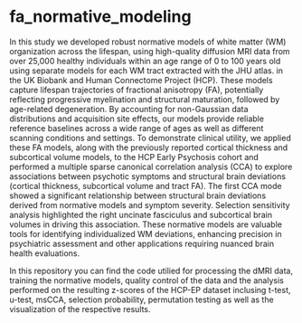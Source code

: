 # fa_normative_modeling
In this study we developed robust normative models of white matter (WM) organization across the lifespan, using high-quality diffusion MRI data from over 25,000 healthy individuals within an age range of 0 to 100 years old using separate models for each WM tract extracted with the JHU atlas. in the UK Biobank and Human Connectome Project (HCP). These models capture lifespan trajectories of fractional anisotropy (FA), potentially reflecting progressive myelination and structural maturation, followed by age-related degeneration. By accounting for non-Gaussian data distributions and acquisition site effects, our models provide reliable reference baselines across a wide range of ages as well as different scanning conditions and settings. To demonstrate clinical utility, we applied these FA models, along with the previously reported cortical thickness and subcortical volume models, to the HCP Early Psychosis cohort and performed a multiple sparse canonical correlation analysis (CCA) to explore associations between psychotic symptoms and structural brain deviations (cortical thickness, subcortical volume and tract FA). The first CCA mode showed a significant relationship between structural brain deviations derived from normative models and symptom severity. Selection sensitivity analysis highlighted the right uncinate fasciculus and subcortical brain volumes in driving this association. These normative models are valuable tools for identifying individualized WM deviations, enhancing precision in psychiatric assessment and other applications requiring nuanced brain health evaluations.

In this repository you can find the code utilied for processing the dMRI data, training the normative models, quality control of the data and the analysis performed on the resulting z-scores of the HCP-EP dataset inclusing t-test, u-test, msCCA, selection probability, permutation testing as well as the visualization of the respective results. 
